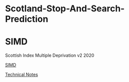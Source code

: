 # Scotland-Stop-And-Search-Prediction


# SIMD

Scottish Index Multiple Deprivation v2 2020

[SIMD](http//simd.scot])

[Technical Notes](https://www.gov.scot/binaries/content/documents/govscot/publications/statistics/2020/09/simd-2020-technical-notes/documents/simd-2020-technical-notes/simd-2020-technical-notes/govscot%3Adocument/SIMD%2B2020%2Btechnical%2Bnotes.pdf)
